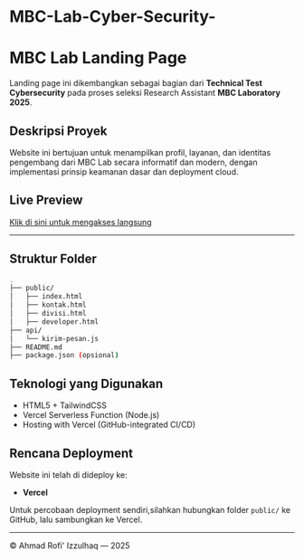 # MBC-Lab-Cyber-Security-

# MBC Lab Landing Page

Landing page ini dikembangkan sebagai bagian dari **Technical Test Cybersecurity** pada proses seleksi Research Assistant **MBC Laboratory 2025**.

##  Deskripsi Proyek
Website ini bertujuan untuk menampilkan profil, layanan, dan identitas pengembang dari MBC Lab secara informatif dan modern, dengan implementasi prinsip keamanan dasar dan deployment cloud.

##  Live Preview

[Klik di sini untuk mengakses langsung](https://mbc-lab.vercel.app)

---


##  Struktur Folder

```bash
.
├── public/
│   ├── index.html
│   ├── kontak.html
│   ├── divisi.html
│   ├── developer.html
├── api/
│   └── kirim-pesan.js
├── README.md
├── package.json (opsional)
```


##  Teknologi yang Digunakan
- HTML5 + TailwindCSS
- Vercel Serverless Function (Node.js)
- Hosting with Vercel (GitHub-integrated CI/CD)


##  Rencana Deployment
Website ini telah di dideploy ke:
- **Vercel**


Untuk percobaan deployment sendiri,silahkan hubungkan folder `public/` ke GitHub, lalu sambungkan ke Vercel.

---

© Ahmad Rofi' Izzulhaq — 2025
